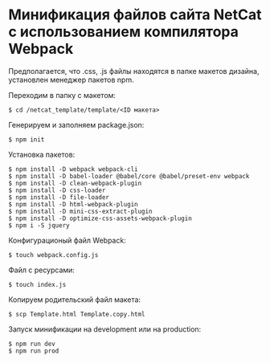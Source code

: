 # Минификация файлов сайта NetCat с использованием компилятора Webpack

Предполагается, что .css, .js файлы находятся в папке макетов дизайна, установлен менеджер пакетов npm.

Переходим в папку с макетом:
```
$ cd /netcat_template/template/<ID макета>
```

Генерируем и заполняем package.json:
```
$ npm init
```

Установка пакетов:
```
$ npm install -D webpack webpack-cli
$ npm install -D babel-loader @babel/core @babel/preset-env webpack
$ npm install -D clean-webpack-plugin
$ npm install -D css-loader
$ npm install -D file-loader
$ npm install -D html-webpack-plugin
$ npm install -D mini-css-extract-plugin
$ npm install -D optimize-css-assets-webpack-plugin
$ npm i -S jquery
```

Конфигурационый файл Webpack:
```
$ touch webpack.config.js
```

Файл с ресурсами:
```
$ touch index.js
```

Копируем родительский файл макета:
```
$ scp Template.html Template.copy.html
```

Запуск минификации на development или на production:
```
$ npm run dev
$ npm run prod
```